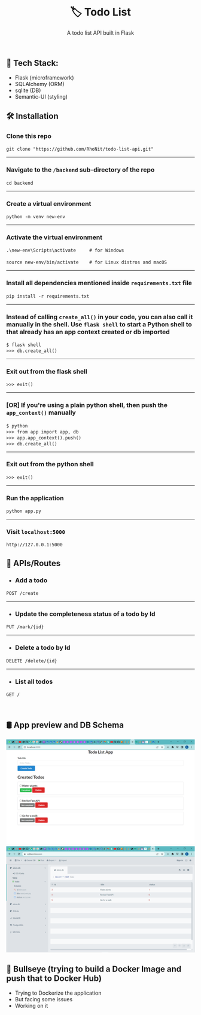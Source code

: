 <h1 align="center">
  🏷️ Todo List
</h1>

<p align="center"> A todo list API built in Flask </p>

<br>

## 🚀 Tech Stack:
* Flask (microframework)
* SQLAlchemy (ORM)
* sqlite (DB)
* Semantic-UI (styling)


## 🛠 Installation

### Clone this repo
```
git clone "https://github.com/RhoNit/todo-list-api.git"
```

<hr>

### Navigate to the ```/backend``` sub-directory of the repo
```
cd backend
```

<hr>

### Create a virtual environment
```
python -m venv new-env
```

<hr>

### Activate the virtual environment
```
.\new-env\Scripts\activate     # for Windows

source new-env/bin/activate    # for Linux distros and macOS
```

<hr>

### Install all dependencies mentioned inside ```requirements.txt``` file
```
pip install -r requirements.txt
```

<hr>

### Instead of calling ```create_all()``` in your code, you can also call it manually in the shell. Use ```flask shell``` to start a Python shell to that already has an app context created or db imported
```
$ flask shell
>>> db.create_all()
```

<hr>

### Exit out from the flask shell
```
>>> exit()
```

<hr>

### [OR] If you're using a plain python shell, then push the ```app_context()``` manually 
```
$ python
>>> from app import app, db
>>> app.app_context().push()
>>> db.create_all()
```

<hr>

### Exit out from the python shell
```
>>> exit()
```

<hr>

### Run the application
```
python app.py
```

<hr> 

### Visit ```localhost:5000```
```
http://127.0.0.1:5000
```

## 🚀 APIs/Routes
* ### Add a todo
```
POST /create
```
<hr>

* ### Update the completeness status of a todo by Id
```
PUT /mark/{id}
```
<hr>

* ### Delete a todo by Id
```
DELETE /delete/{id}
```
<hr>

* ### List all todos
```
GET /
```
<br>

## 🛢️ App preview and DB Schema

![](./todo_app_preview.png "App Preview")
<br>
![](./sqlite-todo.png "DB Table")


## 🎯 Bullseye (trying to build a Docker Image and push that to Docker Hub)
- Trying to Dockerize the application
- But facing some issues
- Working on it

